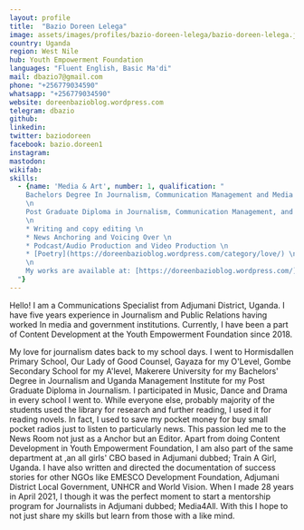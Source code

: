 ```yaml
---
layout: profile
title:  "Bazio Doreen Lelega"
image: assets/images/profiles/bazio-doreen-lelega/bazio-doreen-lelega.jpg
country: Uganda
region: West Nile
hub: Youth Empowerment Foundation
languages: "Fluent English, Basic Ma'di"
mail: dbazio7@gmail.com
phone: "+256779034590"
whatsapp: "+256779034590"
website: doreenbazioblog.wordpress.com
telegram: dbazio
github: 
linkedin: 
twitter: baziodoreen
facebook: bazio.doreen1
instagram: 
mastodon: 
wikifab:
skills:
  - {name: 'Media & Art', number: 1, qualification: "
    Bachelors Degree In Journalism, Communication Management and Media Studies. \n
    \n
    Post Graduate Diploma in Journalism, Communication Management, and Media Studies. \n
    \n
    * Writing and copy editing \n
    * News Anchoring and Voicing Over \n
    * Podcast/Audio Production and Video Production \n
    * [Poetry](https://doreenbazioblog.wordpress.com/category/love/) \n
    \n
    My works are available at: [https://doreenbazioblog.wordpress.com/](https://doreenbazioblog.wordpress.com/)
  "}
---
```

Hello! I am a Communications Specialist from Adjumani District, Uganda. I have five years experience in Journalism and Public Relations having worked In media and government institutions. Currently, I have been a part of Content Development at the Youth Empowerment Foundation since 2018.

My love for journalism dates back to my school days. I went to Hormisdallen Primary School, Our Lady of Good Counsel, Gayaza for my O'Level, Gombe Secondary School for my A'level, Makerere University for my Bachelors' Degree in Journalism and Uganda Management Institute for my Post Graduate Diploma in Journalism. I participated in Music, Dance and Drama in every school I went to. While everyone else, probably majority of the students used the library for research and further reading, I used it for reading novels. In fact, I used to save my pocket money for buy small pocket radios just to listen to particularly news. This passion led me to the News Room not just as a Anchor but an Editor. Apart from doing Content Development in Youth Empowerment Foundation, I am also part of the same department at ,an all girls' CBO based in Adjumani dubbed; Train A Girl, Uganda. I have also written and directed the documentation of success stories for other NGOs like EMESCO Development Foundation, Adjumani District Local Government, UNHCR and World Vision. When I made 28 years in April 2021, I though it was the perfect moment to start a mentorship program for Journalists in Adjumani dubbed; Media4All. With this I hope to not just share my skills but learn from those with a like mind.
